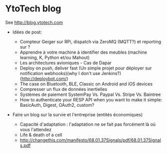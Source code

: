 # YtoTech blog

See http://blog.ytotech.com

* Idées de post:
  * Compteur Geiger sur RPi, dispatch via ZeroMQ (MQTT?) et reporting sur ?
  * Apprendre à votre machine à identifier des meubles (machine learning, K, Python et/ou Mahout)
  * Les architectures avioniques - Cas de Dapar
  * Deploy on push, deliver fast (Un simple projet pour déployer sur notification webhooks)(why I don't use Jenkins?)(http://deploybot.com/)
  * The case on Bluetooth, BLE, Classic on Android and iOS devices
  * Compresser un flux de données inertielles
  * Systèmes de paiement SystemPay Vs. Paypal Vs. Stripe Vs. Baintree
  * How to authenticate your RESP API when you want to make it simple: BasicAuth, Digest, OAuth2, custom?

* Faire un blog sur la survie et l'entreprise (entités économiques)
  * Capacité d'adaptation : l'adaptation ne se fait pas forcément là où vous l'attendez
  * Life & death of a cell
  * http://changethis.com/manifesto/68.01.37Signals/pdf/68.01.37Signals.pdf
